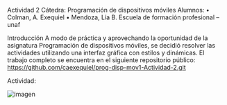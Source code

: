 Actividad 2
Cátedra: Programación de dispositivos móviles
Alumnos: 
•	Colman, A. Exequiel
•	Mendoza, Lía B.
Escuela de formación profesional – unaf

Introducción
A modo de práctica y aprovechando la oportunidad de la asignatura Programación de dispositivos móviles, se decidió resolver las actividades utilizando una interfaz gráfica con estilos y dinámicas.
El trabajo completo se encuentra en el siguiente repositorio público:
https://github.com/caexequiel/prog-disp-mov1-Actividad-2.git

Actividad:

![imagen](https://lh3.googleusercontent.com/drive-storage/APZSt_fzfulbhw_Sjb2zsIbFnHvkH_1PcjT8RrtWAKMAuR9jBnQcxywB9zeOu-C-48D9gip6PJmB7w5KyhvLuSeurfIAJa6EJ_L-CggK-z8-B)

